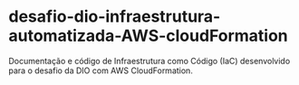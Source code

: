 # desafio-dio-infraestrutura-automatizada-AWS-cloudFormation
Documentação e código de Infraestrutura como Código (IaC) desenvolvido para o desafio da DIO com AWS CloudFormation.
